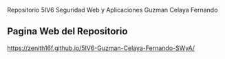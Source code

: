 Repositorio 5IV6 Seguridad Web y Aplicaciones Guzman Celaya Fernando

## Pagina Web del Repositorio

https://zenith16f.github.io/5IV6-Guzman-Celaya-Fernando-SWyA/
